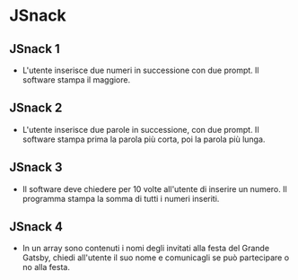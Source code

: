 # JSnack

## JSnack 1
- L'utente inserisce due numeri in successione con due prompt. ll software stampa il maggiore.

## JSnack 2
- L'utente inserisce due parole in successione, con due prompt. Il software stampa prima la parola più corta, poi la parola più lunga.

## JSnack 3
- Il software deve chiedere per 10 volte all'utente di inserire un numero. Il programma stampa la somma di tutti i numeri inseriti.

## JSnack 4
- In un array sono contenuti i nomi degli invitati alla festa del Grande Gatsby, chiedi all'utente il suo nome e comunicagli se può partecipare o no alla festa.